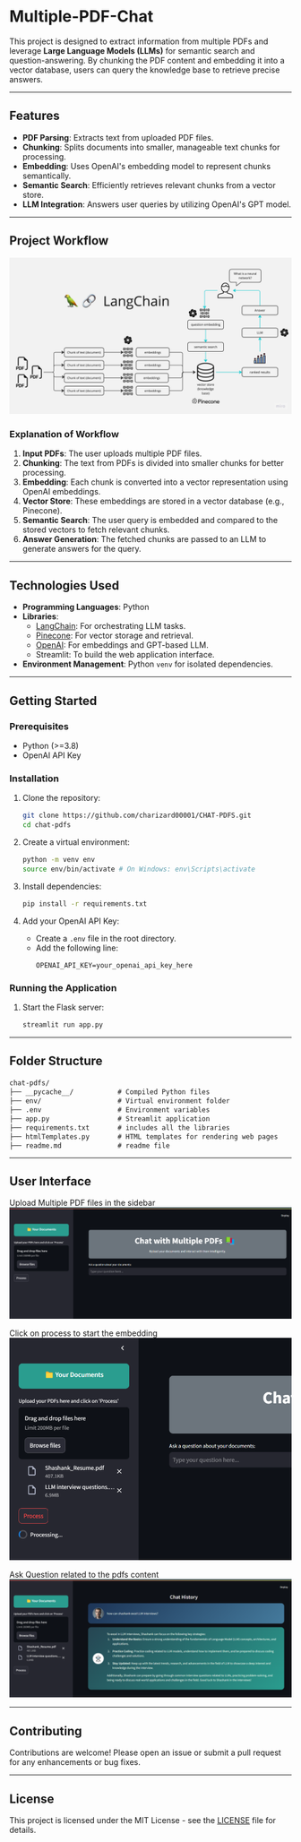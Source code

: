 # Multiple-PDF-Chat

This project is designed to extract information from multiple PDFs and leverage **Large Language Models (LLMs)** for semantic search and question-answering. By chunking the PDF content and embedding it into a vector database, users can query the knowledge base to retrieve precise answers.

---

## Features
- **PDF Parsing**: Extracts text from uploaded PDF files.
- **Chunking**: Splits documents into smaller, manageable text chunks for processing.
- **Embedding**: Uses OpenAI's embedding model to represent chunks semantically.
- **Semantic Search**: Efficiently retrieves relevant chunks from a vector store.
- **LLM Integration**: Answers user queries by utilizing OpenAI's GPT model.

---

## Project Workflow
![Project Workflow](images/image.jpg)

### Explanation of Workflow
1. **Input PDFs**: The user uploads multiple PDF files.
2. **Chunking**: The text from PDFs is divided into smaller chunks for better processing.
3. **Embedding**: Each chunk is converted into a vector representation using OpenAI embeddings.
4. **Vector Store**: These embeddings are stored in a vector database (e.g., Pinecone).
5. **Semantic Search**: The user query is embedded and compared to the stored vectors to fetch relevant chunks.
6. **Answer Generation**: The fetched chunks are passed to an LLM to generate answers for the query.

---

## Technologies Used
- **Programming Languages**: Python
- **Libraries**:
  - [LangChain](https://github.com/hwchase17/langchain): For orchestrating LLM tasks.
  - [Pinecone](https://www.pinecone.io/): For vector storage and retrieval.
  - [OpenAI](https://openai.com/): For embeddings and GPT-based LLM.
  - Streamlit: To build the web application interface.
- **Environment Management**: Python `venv` for isolated dependencies.

---

## Getting Started

### Prerequisites
- Python (>=3.8)
- OpenAI API Key

### Installation
1. Clone the repository:
   ```bash
   git clone https://github.com/charizard00001/CHAT-PDFS.git
   cd chat-pdfs
   ```

2. Create a virtual environment:
   ```bash
   python -m venv env
   source env/bin/activate # On Windows: env\Scripts\activate
   ```

3. Install dependencies:
   ```bash
   pip install -r requirements.txt
   ```

4. Add your OpenAI API Key:
   - Create a `.env` file in the root directory.
   - Add the following line:
     ```env
     OPENAI_API_KEY=your_openai_api_key_here
     ```

### Running the Application
1. Start the Flask server:
   ```bash
   streamlit run app.py
   ```
---

## Folder Structure
```
chat-pdfs/
├── __pycache__/           # Compiled Python files
├── env/                   # Virtual environment folder
├── .env                   # Environment variables
├── app.py                 # Streamlit application
├── requirements.txt       # includes all the libraries
├── htmlTemplates.py       # HTML templates for rendering web pages
├── readme.md              # readme file
```
---
## User Interface

Upload Multiple PDF files in the sidebar
![image1](images/image1.png)

Click on process to start the embedding
![image2](images/image2.png)

Ask Question related to the pdfs content
![image3](images/image3.png)

---

## Contributing
Contributions are welcome! Please open an issue or submit a pull request for any enhancements or bug fixes.

---

## License
This project is licensed under the MIT License - see the [LICENSE](LICENSE) file for details.